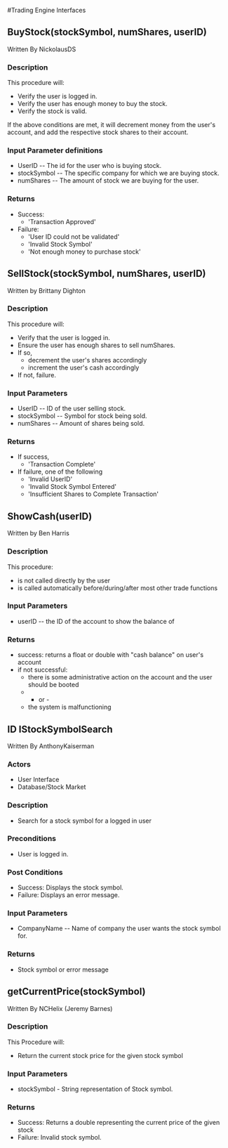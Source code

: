 
#Trading Engine Interfaces

## BuyStock(stockSymbol, numShares, userID)
Written By NickolausDS

### Description
This procedure will:

* Verify the user is logged in.
* Verify the user has enough money to buy the stock. 
* Verify the stock is valid. 

If the above conditions are met, it will decrement money from the user's account, and add the respective stock shares to their account.

### Input Parameter definitions
* UserID -- The id for the user who is buying stock.
* stockSymbol -- The specific company for which we are buying stock.
* numShares -- The amount of stock we are buying for the user.

### Returns
* Success:
	* 'Transaction Approved'
* Failure: 	
	* 'User ID could not be validated'
	* 'Invalid Stock Symbol'
	* 'Not enough money to purchase stock'
			

## SellStock(stockSymbol, numShares, userID)
Written by Brittany Dighton

### Description
This procedure will:
* Verify that the user is logged in.
* Ensure the user has enough shares to sell numShares.
* If so, 
	* decrement the user's shares accordingly
	* increment the user's cash accordingly
* If not, failure.

### Input Parameters
* UserID -- ID of the user selling stock.
* stockSymbol -- Symbol for stock being sold.
* numShares -- Amount of shares being sold.

### Returns
* If success, 
	* 'Transaction Complete'
* If failure, one of the following
	* 'Invalid UserID'
	* 'Invalid Stock Symbol Entered'
	* 'Insufficient Shares to Complete Transaction'


## ShowCash(userID)
Written by Ben Harris

### Description
This procedure:
* is not called directly by the user
* is called automatically before/during/after most other trade functions


### Input Parameters
* userID -- the ID of the account to show the balance of

### Returns
* success: returns a float or double with "cash balance" on user's account
* if not successful:
	* there is some administrative action on the account and the user should be booted
	* - or -
	* the system is malfunctioning

	
## ID  IStockSymbolSearch
Written By AnthonyKaiserman

### Actors
* User Interface
* Database/Stock Market

### Description
* Search for a stock symbol for a logged in user

### Preconditions
* User is logged in. 

### Post Conditions
* Success: Displays the stock symbol.
* Failure: Displays an error message.

### Input Parameters 

* CompanyName -- Name of company the user wants the stock symbol for.

### Returns
* Stock symbol or error message

## getCurrentPrice(stockSymbol)
Written By NCHelix (Jeremy Barnes)

### Description
This Procedure will:
* Return the current stock price for the given stock symbol

### Input Parameters
* stockSymbol - String representation of Stock symbol.  

### Returns
* Success: Returns a double representing the current price of the given stock
* Failure: Invalid stock symbol.



